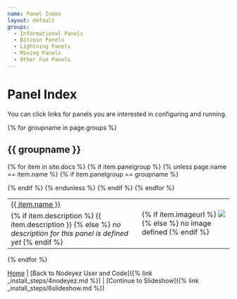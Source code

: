 ```yaml
---
name: Panel Index
layout: default
groups:
  - Informational Panels
  - Bitcoin Panels
  - Lightning Panels
  - Mining Panels
  - Other Fun Panels
---
```


# Panel Index

You can click links for panels you are interested in configuring and running.

{% for groupname in page.groups %}
## {{ groupname }}

<table>

{% for item in site.docs %}
{% if item.panelgroup %}
{% unless page.name == item.name %}
{% if item.panelgroup == groupname %}
<tr>
<td><a href="{{ item.url }}">{{ item.name }}</a></td>
<td rowspan="2">
{% if item.imageurl %}
<img src="{{ item.imageurl }}" />
{% else %}
no image defined
{% endif %}
</td>
</tr>
<tr>
<td>
{% if item.description %}
{{ item.description }}
{% else %}
<i>no description for this panel is defined yet</i>
{% endif %}
</td>
</tr>
{% endif %}
{% endunless %}
{% endif %}
{% endfor %}

</table>

{% endfor %}


[Home](../) | [Back to Nodeyez User and Code]({% link _install_steps/4nodeyez.md %}) | [Continue to Slideshow]({% link _install_steps/6slideshow.md %})

